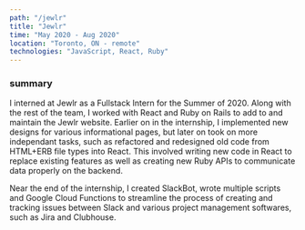 ```yaml
---
path: "/jewlr"
title: "Jewlr"
time: "May 2020 - Aug 2020"
location: "Toronto, ON - remote"
technologies: "JavaScript, React, Ruby"
---
```


### summary

I interned at Jewlr as a Fullstack Intern for the Summer of 2020. Along with the rest of the team, I worked with React and Ruby on Rails to add to and maintain the Jewlr website. Earlier on in the internship, I implemented new designs for various informational pages, but later on took on more independant tasks, such as refactored and redesigned old code from HTML+ERB file types into React. This involved writing new code in React to replace existing features as well as creating new Ruby APIs to communicate data properly on the backend.

Near the end of the internship, I created SlackBot, wrote multiple scripts and Google Cloud Functions to streamline the process of creating and tracking issues between Slack and various project management softwares, such as Jira and Clubhouse.
